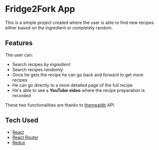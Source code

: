 # Fridge2Fork App

This is a simple project created where the user is able to find new recipes either based on the ingredient or completely random.

## Features

The user can: 

- Search recipes _by ingredient_
- Search recipes _randomly_
- Once he gets the recipe he can go back and forward to get more recipes
- He can go directly to a more detailed page of the full recipe
- He's able to see a **YouTube video** where the recipe preparation is recorded

These two functionalities are thanks to [themealdb](https://www.themealdb.com/) API.

## Tech Used

- [React](https://react.dev/)
- [React Router](https://reactrouter.com/en/main)
- [Redux](https://redux-toolkit.js.org/)

